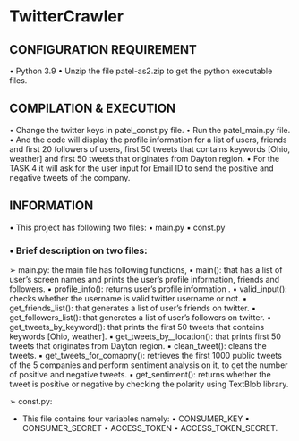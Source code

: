 # TwitterCrawler

## CONFIGURATION REQUIREMENT
• Python 3.9
• Unzip the file patel-as2.zip to get the python executable files.

## COMPILATION & EXECUTION
• Change the twitter keys in patel_const.py file.
• Run the patel_main.py file.
• And the code will display the profile information for a list of users, friends and first 20
followers of users, first 50 tweets that contains keywords [Ohio, weather] and first 50
tweets that originates from Dayton region.
• For the TASK 4 it will ask for the user input for Email ID to send the positive and negative
tweets of the company.

## INFORMATION
• This project has following two files:
▪ main.py
▪ const.py

### • Brief description on two files:
➢ main.py: the main file has following functions,
▪ main(): that has a list of user’s screen names and prints the user’s profile
information, friends and followers.
▪ profile_info(): returns user’s profile information .
▪ valid_input(): checks whether the username is valid twitter username or not.
▪ get_friends_list(): that generates a list of user’s friends on twitter.
▪ get_followers_list(): that generates a list of user’s followers on twitter.
▪ get_tweets_by_keyword(): that prints the first 50 tweets that contains keywords
[Ohio, weather].
▪ get_tweets_by__location(): that prints first 50 tweets that originates from Dayton
region.
▪ clean_tweet(): cleans the tweets.
▪ get_tweets_for_comapny(): retrieves the first 1000 public tweets of the 5
companies and perform sentiment analysis on it, to get the number of positive and
negative tweets.
▪ get_sentiment(): returns whether the tweet is positive or negative by checking the
polarity using TextBlob library.

➢ const.py:
- This file contains four variables namely:
▪ CONSUMER_KEY
▪ CONSUMER_SECRET
▪ ACCESS_TOKEN
▪ ACCESS_TOKEN_SECRET.
